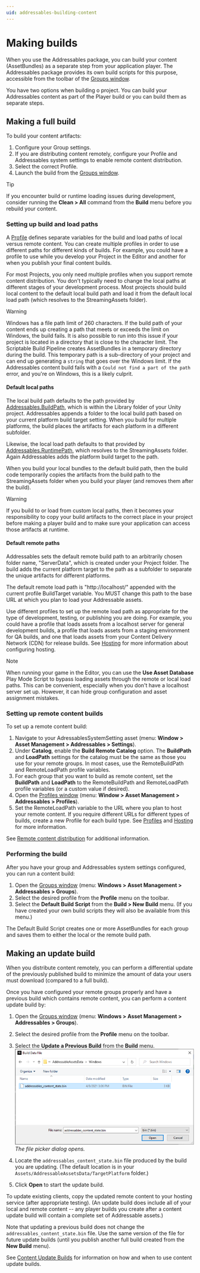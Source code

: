 ```yaml
---
uid: addressables-building-content
---
```


# Making builds

When you use the Addressables package, you can build your content (AssetBundles) as a separate step from your application player. The Addressables package provides its own build scripts for this purpose, accessible from the toolbar of the [Groups window]. 

You have two options when building o project. You can build your Addressables content as part of the Player build or you can build them as separate steps.


## Making a full build

To build your content artifacts:

1. Configure your Group settings.
2. If you are distributing content remotely, configure your Profile and Addressables system settings to enable remote content distribution.
3. Select the correct Profile.
4. Launch the build from the [Groups window]. 

> [!TIP]
> If you encounter build or runtime loading issues during development, consider running the __Clean > All__ command from the __Build__ menu before you rebuild your content.

### Setting up build and load paths

A [Profile] defines separate variables for the build and load paths of local versus remote content. You can create multiple profiles in order to use different paths for different kinds of builds. For example, you could have a profile to use while you develop your Project in the Editor and another for when you publish your final content builds.

For most Projects, you only need multiple profiles when you support remote content distribution. You don't typically need to change the local paths at different stages of your development process. Most projects should build local content to the default local build path and load it from the default local load path (which resolves to the StreamingAssets folder).

> [!WARNING]
> Windows has a file path limit of 260 characters.  If the build path of your content ends up creating a path that meets or exceeds the limit on Windows, the build fails. 
It is also possible to run into this issue if your project is located in a directory that is close to the character limit.  The Scriptable Build Pipeline creates AssetBundles in a temporary directory during the build.  This temporary path is a sub-directory of your project and can end up generating a `string` that goes over the Windows limit.
If the Addressables content build fails with a `Could not find a part of the path` error, and you're on Windows, this is a likely culprit.

#### Default local paths

The local build path defaults to the path provided by [Addressables.BuildPath], which is within the Library folder of your Unity project. Addressables appends a folder to the local build path based on your current platform build target setting. When you build for multiple platforms, the build places the artifacts for each platform in a different subfolder.

Likewise, the local load path defaults to that provided by [Addressables.RuntimePath], which resolves to the StreamingAssets folder. Again Addressables adds the platform build target to the path. 

When you build your local bundles to the default build path, then the build code temporarily copies the artifacts from the build path to the StreamingAssets folder when you build your player (and removes them after the build).

> [!WARNING]
> If you build to or load from custom local paths, then it becomes your responsibility to copy your build artifacts to the correct place in your project before making a player build and to make sure your application can access those artifacts at runtime. 

#### Default remote paths

Addressables sets the default remote build path to an arbitrarily chosen folder name, "ServerData", which is created under your Project folder. The build adds the current platform target to the path as a subfolder to separate the unique artifacts for different platforms. 

The default remote load path is "http://localhost/" appended with the current profile BuildTarget variable. You MUST change this path to the base URL at which you plan to load your Addressable assets. 

Use different profiles to set up the remote load path as appropriate for the type of development, testing, or publishing you are doing. For example, you could have a profile that loads assets from a localhost server for general development builds, a profile that loads assets from a staging environment for QA builds, and one that loads assets from your Content Delivery Network (CDN) for release builds. See [Hosting] for more information about configuring hosting.

> [!NOTE]
> When running your game in the Editor, you can use the __Use Asset Database__ Play Mode Script to bypass loading assets through the remote or local load paths. This can be convenient, especially when you don't have a localhost server set up. However, it can hide group configuration and asset assignment mistakes.

### Setting up remote content builds

To set up a remote content build:

1. Navigate to your AdressablesSystemSetting asset (menu: __Window > Asset Management > Addressables > Settings__).
2. Under __Catalog__, enable the __Build Remote Catalog__ option. 
The __BuildPath__ and __LoadPath__ settings for the catalog must be the same as those you use for your remote groups. In most cases, use the RemoteBuildPath and RemoteLoadPath profile variables.
3. For each group that you want to build as remote content, set the __BuildPath__ and __LoadPath__ to the RemoteBuildPath and RemoteLoadPath profile variables (or a custom value if desired).
4. Open the [Profiles window]  (menu: __Window > Asset Management > Addressables > Profiles__).
5. Set the RemoteLoadPath variable to the URL where you plan to host your remote content. 
If you require different URLs for different types of builds, create a new Profile for each build type. See [Profiles] and [Hosting] for more information. 

See [Remote content distribution] for additional information.

### Performing the build

After you have your group and Addressables system settings configured, you can run a content build:

1. Open the [Groups window]  (menu: __Windows > Asset Management > Addressables > Groups__).
2. Select the desired profile from the __Profile__ menu on the toolbar.
3. Select the __Default Build Script__ from the __Build > New Build__ menu. (If you have created your own build scripts they will also be available from this menu.)

The Default Build Script creates one or more AssetBundles for each group and saves them to either the local or the remote build path.

## Making an update build

When you distribute content remotely, you can perform a differential update of the previously published build to minimize the amount of data your users must download (compared to a full build). 

Once you have configured your remote groups properly and have a previous build which contains remote content, you can perform a content update build by:

1. Open the [Groups window]  (menu: __Windows > Asset Management > Addressables > Groups__).
2. Select the desired profile from the __Profile__ menu on the toolbar.
3. Select the __Update a Previous Build__ from the __Build__ menu.
   ![](images/addr_builds_0.png)
   *The file picker dialog opens.*

4. Locate the `addressables_content_state.bin` file produced by the build you are updating. (The default location is in your `Assets/AddressableAssetsData/TargetPlatform` folder.)
5. Click __Open__ to start the update build.

To update existing clients, copy the updated remote content to your hosting service (after appropriate testing). (An update build does include all of your local and remote content -- any player builds you create after a content update build will contain a complete set of Addressable assets.) 

Note that updating a previous build does not change the `addressables_content_state.bin` file. Use the same version of the file for future update builds (until you publish another full build created from the __New Build__ menu). 

See [Content Update Builds] for information on how and when to use content update builds.


[Addressables.BuildPath]: xref:UnityEngine.AddressableAssets.Addressables.BuildPath
[Addressables.RuntimePath]: xref:UnityEngine.AddressableAssets.Addressables.RuntimePath
[Content Update Builds]: xref:addressables-content-update-builds
[Groups window]: xref:addressables-groups#groups-window
[Hosting]: xref:addressables-asset-hosting-services
[Profile]: xref:addressables-profiles
[Profiles window]: xref:addressables-profiles
[Profiles]: xref:addressables-profiles
[Remote content distribution]: xref:addressables-remote-content-distribution
